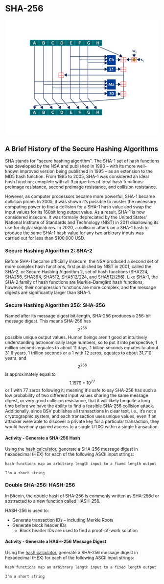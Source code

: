 # SHA-256

![](../.gitbook/assets/BSVA-HashFunctions_Ch3L1_DA1.gif)

## A Brief History of the Secure Hashing Algorithms

SHA stands for "secure hashing algorithm". The SHA-1 set of hash functions was developed by the NSA and published in 1993 – with its more well-known improved version being published in 1995 – as an extension to the MD5 hash function. From 1995 to 2005, SHA-1 was considered an ideal hash function; complete with all 3 properties of ideal hash functions: preimage resistance, second preimage resistance, and collision resistance.

However, as computer processors became more powerful, SHA-1 became collision prone. In 2005, it was shown it’s possible to muster the necessary computing power to find a collision for a SHA-1 hash value and swap the input values for its 160bit long output value. As a result, SHA-1 is now considered insecure. It was formally depreciated by the United States' National Institute of Standards and Technology (NIST) in 2011 disallowing its use for digital signatures. In 2020, a collision attack on a SHA-1 hash to produce the same SHA-1 hash value for any two arbitrary inputs was carried out for less than $100,000 USD.

### Secure Hashing Algorithm 2: SHA-2

Before SHA-1 became officially insecure, the NSA produced a second set of more complex hash functions, first published by NIST in 2001, called the SHA-2, or Secure Hashing Algorithm 2, set of hash functions (SHA224, SHA256, SHA384, SHA512, SHA512/224, and SHA512/256). Like SHA-1, the SHA-2 family of hash functions are Merkle-Damgård hash functions; however, their compression functions are more complex, and the message digests are significantly larger than SHA-1.

### Secure Hashing Algorithm 256: SHA-256

Named after its message digest bit-length, SHA-256 produces a 256-bit message digest. This means SHA-256 has $$2^{256}$$ possible unique output values. Human beings aren't good at intuitively understanding astronomically large numbers, so to put it into perspective, 1 million seconds equates to about 11 days, 1 billion seconds equates to about 31.6 years, 1 trillion seconds or a 1 with 12 zeros, equates to about 31,710 years, and $$2^{256}$$ is approximately equal to $$1.1579*10^{77}$$ or 1 with 77 zeros following it; meaning it's safe to say SHA-256 has such a low probability of two different input values sharing the same message digest, or very good collision resistance, that it will likely be quite a long time before we have the ability to find a feasible SHA-256 collision attack. Additionally, since BSV publishes all transactions in clear text, i.e., it’s not a cryptographic system, and each transaction uses unique values, even if an attacker were able to discover a private key for a particular transaction, they would have only gained access to a single UTXO within a single transaction.

#### Activity - Generate a SHA-256 Hash

Using the [hash calculator](https://bitcoinsv.academy/hash-calculator), generate a SHA-256 message digest in hexadecimal (HEX) for each of the following ASCII input strings:

```markup
hash functions map an arbitrary length input to a fixed length output
```

```markup
I'm a short string
```

### Double SHA-256: HASH-256

In Bitcoin, the double hash of SHA-256 is commonly written as SHA-256d or abstracted to a new function called HASH-256.&#x20;

HASH-256 is used to:

* Generate transaction IDs – including Merkle Roots&#x20;
* Generate block header IDs
  * Block header IDs are used to find a proof-of-work solution

#### Activity - Generate a HASH-256 Message Digest



Using the [hash calculator](https://bitcoinsv.academy/hash-calculator), generate a SHA-256 message digest in hexadecimal (HEX) for each of the following ASCII input strings:

```markup
hash functions map an arbitrary length input to a fixed length output
```

```markup
I'm a short string
```
